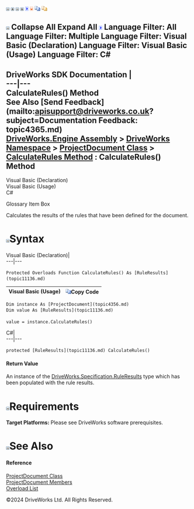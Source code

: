 ![](dotnetimages/collapse.gif) ![](dotnetimages/expand.gif) ![](dotnetimages/collapse.gif) ![](dotnetimages/expand.gif) ![](dotnetimages/drpdown.gif) ![](dotnetimages/drpdown_orange.gif) ![](dotnetimages/copycode.gif) ![](dotnetimages/copycodeHighlight.gif)

![](dotnetimages/collapse.gif) Collapse All Expand All ![](dotnetimages/drpdown.gif) Language Filter: All  Language Filter: Multiple  Language Filter: Visual Basic (Declaration) Language Filter: Visual Basic (Usage) Language Filter: C#  
---  
DriveWorks SDK Documentation  |   
---|---  
CalculateRules() Method   
See Also [Send Feedback](mailto:apisupport@driveworks.co.uk?subject=Documentation Feedback: topic4365.md)  
[DriveWorks.Engine Assembly](topic2156.md) > [DriveWorks Namespace](topic2159.md) > [ProjectDocument Class](topic4356.md) > [CalculateRules Method](topic4364.md) : CalculateRules() Method  
---  
  
Visual Basic (Declaration)    
Visual Basic (Usage)    
C# 

Glossary Item Box

Calculates the results of the rules that have been defined for the document. 

# ![](dotnetimages/collapse.gif)Syntax

Visual Basic (Declaration)|   
---|---  
      
    
    Protected Overloads Function CalculateRules() As [RuleResults](topic11136.md)  
  
Visual Basic (Usage)| ![](dotnetimages/copycode.gif)Copy Code  
---|---  
      
    
    Dim instance As [ProjectDocument](topic4356.md)
    Dim value As [RuleResults](topic11136.md)
     
    value = instance.CalculateRules()  
  
C#|   
---|---  
      
    
    protected [RuleResults](topic11136.md) CalculateRules()  
  
#### Return Value

An instance of the [DriveWorks.Specification.RuleResults](topic11136.md) type which has been populated with the rule results.

# ![](dotnetimages/collapse.gif)Requirements

**Target Platforms:** Please see DriveWorks software prerequisites.

# ![](dotnetimages/collapse.gif)See Also

#### Reference

[ProjectDocument Class](topic4356.md)   
[ProjectDocument Members](topic4357.md)   
[Overload List](topic4364.md)

©2024 DriveWorks Ltd. All Rights Reserved.
